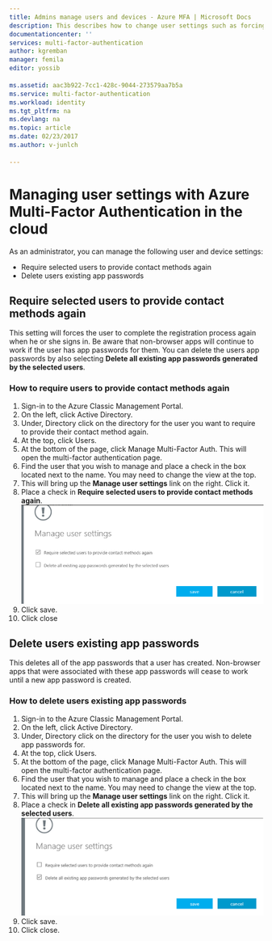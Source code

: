 ```yaml
---
title: Admins manage users and devices - Azure MFA | Microsoft Docs
description: This describes how to change user settings such as forcing the users to do the proof-up process again.
documentationcenter: ''
services: multi-factor-authentication
author: kgremban
manager: femila
editor: yossib

ms.assetid: aac3b922-7cc1-428c-9044-273579aa7b5a
ms.service: multi-factor-authentication
ms.workload: identity
ms.tgt_pltfrm: na
ms.devlang: na
ms.topic: article
ms.date: 02/23/2017
ms.author: v-junlch

---
```

# Managing user settings with Azure Multi-Factor Authentication in the cloud
As an administrator, you can manage the following user and device settings:

- Require selected users to provide contact methods again
- Delete users existing app passwords

## Require selected users to provide contact methods again
This setting will forces the user to complete the registration process again when he or she signs in. Be aware that non-browser apps will continue to work if the user has app passwords for them.  You can delete the users app passwords by also selecting **Delete all existing app passwords generated by the selected users**.

### How to require users to provide contact methods again
1. Sign-in to the Azure Classic Management Portal.
2. On the left, click Active Directory.
3. Under, Directory click on the directory for the user you want to require to provide their contact method again.
4. At the top, click Users.
5. At the bottom of the page, click Manage Multi-Factor Auth. This will open the multi-factor authentication page.
6. Find the user that you wish to manage and place a check in the box located next to the name. You may need to change the view at the top.
7. This will bring up the **Manage user settings** link on the right. Click it.
8. Place a check in **Require selected users to provide contact methods again**.
   ![Provide contact methods](./media/multi-factor-authentication-manage-users-and-devices/reproofup.png)
9. Click save.
10. Click close

## Delete users existing app passwords
This deletes all of the app passwords that a user has created. Non-browser apps that were associated with these app passwords will cease to work until a new app password is created.

### How to delete users existing app passwords
1. Sign-in to the Azure Classic Management Portal.
2. On the left, click Active Directory.
3. Under, Directory click on the directory for the user you wish to delete app passwords for.
4. At the top, click Users.
5. At the bottom of the page, click Manage Multi-Factor Auth. This will open the multi-factor authentication page.
6. Find the user that you wish to manage and place a check in the box located next to the name. You may need to change the view at the top.
7. This will bring up the **Manage user settings** link on the right. Click it.
8. Place a check in **Delete all existing app passwords generated by the selected users**.
   ![Delete app passwords](./media/multi-factor-authentication-manage-users-and-devices/deleteapppasswords.png)
9. Click save.
10. Click close.


